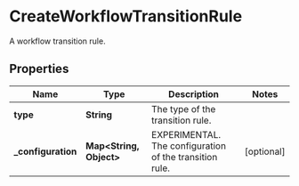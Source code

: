 

# CreateWorkflowTransitionRule

A workflow transition rule.

## Properties

| Name | Type | Description | Notes |
|------------ | ------------- | ------------- | -------------|
|**type** | **String** | The type of the transition rule. |  |
|**_configuration** | **Map&lt;String, Object&gt;** | EXPERIMENTAL. The configuration of the transition rule. |  [optional] |



